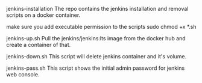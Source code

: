 jenkins-installation
The repo contains the jenkins installation and removal scripts on a docker container.

make sure you add executable permission to the scripts
sudo chmod +x *.sh

jenkins-up.sh
Pull the jenkins/jenkins:lts image from the docker hub and create a container of that.

jenkins-down.sh
This script will delete jenkins container and it's volume.

jenkins-pass.sh
This script shows the initial admin password for jenkins web console.